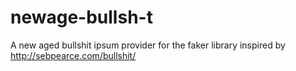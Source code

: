 newage-bullsh-t
===============

A new aged bullshit ipsum provider for the faker library inspired by http://sebpearce.com/bullshit/
